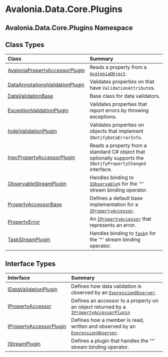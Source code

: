 # Avalonia.Data.Core.Plugins

## Avalonia.Data.Core.Plugins Namespace

## Class Types <a id="ClassTypes"></a>

| Class | Summary |
| :--- | :--- |
| [AvaloniaPropertyAccessorPlugin](http://reference.avaloniaui.net/api/Avalonia.Data.Core.Plugins/AvaloniaPropertyAccessorPlugin) | Reads a property from a [`AvaloniaObject`](http://reference.avaloniaui.net/api/Avalonia/AvaloniaObject). |
| [DataAnnotationsValidationPlugin](http://reference.avaloniaui.net/api/Avalonia.Data.Core.Plugins/DataAnnotationsValidationPlugin) | Validates properties on that have `ValidationAttribute`s. |
| [DataValidationBase](http://reference.avaloniaui.net/api/Avalonia.Data.Core.Plugins/DataValidationBase) | Base class for data validators. |
| [ExceptionValidationPlugin](http://reference.avaloniaui.net/api/Avalonia.Data.Core.Plugins/ExceptionValidationPlugin) | Validates properties that report errors by throwing exceptions. |
| [IndeiValidationPlugin](http://reference.avaloniaui.net/api/Avalonia.Data.Core.Plugins/IndeiValidationPlugin) | Validates properties on objects that implement `INotifyDataErrorInfo`. |
| [InpcPropertyAccessorPlugin](http://reference.avaloniaui.net/api/Avalonia.Data.Core.Plugins/InpcPropertyAccessorPlugin) | Reads a property from a standard C\# object that optionally supports the `INotifyPropertyChanged` interface. |
| [ObservableStreamPlugin](http://reference.avaloniaui.net/api/Avalonia.Data.Core.Plugins/ObservableStreamPlugin) | Handles binding to [`IObservable`](http://reference.avaloniaui.net/)s for the '^' stream binding operator. |
| [PropertyAccessorBase](http://reference.avaloniaui.net/api/Avalonia.Data.Core.Plugins/PropertyAccessorBase) | Defines a default base implementation for a [`IPropertyAccessor`](http://reference.avaloniaui.net/api/Avalonia.Data.Core.Plugins/IPropertyAccessor). |
| [PropertyError](http://reference.avaloniaui.net/api/Avalonia.Data.Core.Plugins/PropertyError) | An [`IPropertyAccessor`](http://reference.avaloniaui.net/api/Avalonia.Data.Core.Plugins/IPropertyAccessor) that represents an error. |
| [TaskStreamPlugin](http://reference.avaloniaui.net/api/Avalonia.Data.Core.Plugins/TaskStreamPlugin) | Handles binding to [`Task`](http://reference.avaloniaui.net/)s for the '^' stream binding operator. |

## Interface Types <a id="InterfaceTypes"></a>

| Interface | Summary |
| :--- | :--- |
| [IDataValidationPlugin](http://reference.avaloniaui.net/api/Avalonia.Data.Core.Plugins/IDataValidationPlugin) | Defines how data validation is observed by an [`ExpressionObserver`](http://reference.avaloniaui.net/api/Avalonia.Data.Core/ExpressionObserver). |
| [IPropertyAccessor](http://reference.avaloniaui.net/api/Avalonia.Data.Core.Plugins/IPropertyAccessor) | Defines an accessor to a property on an object returned by a [`IPropertyAccessorPlugin`](http://reference.avaloniaui.net/api/Avalonia.Data.Core.Plugins/IPropertyAccessorPlugin) |
| [IPropertyAccessorPlugin](http://reference.avaloniaui.net/api/Avalonia.Data.Core.Plugins/IPropertyAccessorPlugin) | Defines how a member is read, written and observed by an [`ExpressionObserver`](http://reference.avaloniaui.net/api/Avalonia.Data.Core/ExpressionObserver). |
| [IStreamPlugin](http://reference.avaloniaui.net/api/Avalonia.Data.Core.Plugins/IStreamPlugin) | Defines a plugin that handles the '^' stream binding operator. |

